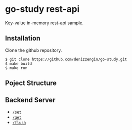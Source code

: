 # go-study rest-api

Key-value in-memory rest-api sample.

## Installation

Clone the github repository.

```npm
$ git clone https://github.com/denizzengin/go-study.git
$ make build
$ make run
```

## Poject Structure

## Backend Server

- [`/set`](#set)
- [`/get`](#get)
- [`/flush`](#flush)
